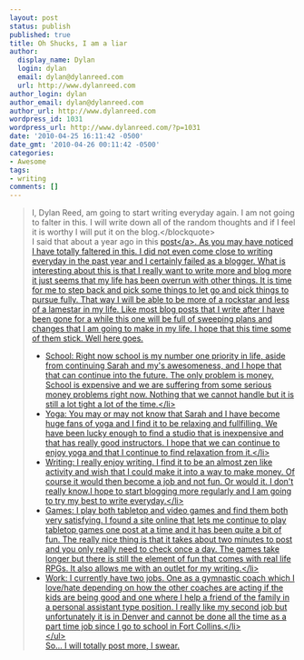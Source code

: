 ```yaml
---
layout: post
status: publish
published: true
title: Oh Shucks, I am a liar
author:
  display_name: Dylan
  login: dylan
  email: dylan@dylanreed.com
  url: http://www.dylanreed.com
author_login: dylan
author_email: dylan@dylanreed.com
author_url: http://www.dylanreed.com
wordpress_id: 1031
wordpress_url: http://www.dylanreed.com/?p=1031
date: '2010-04-25 16:11:42 -0500'
date_gmt: '2010-04-26 00:11:42 -0500'
categories:
- Awesome
tags:
- writing
comments: []
---
```

<blockquote>I, Dylan Reed, am going to start writing everyday again. I am not going to falter in this. I will write down all of the random thoughts and if I feel it is worthy I will put it on the blog.<&#47;blockquote><br />
I said that about a year ago in this <a href="http:&#47;&#47;www.dylanreed.com&#47;2009&#47;03&#47;20&#47;the-problem-that-has-arisen&#47;" target="_blank">post<&#47;a>. As you may have noticed I have totally faltered in this. I did not even come close to writing everyday in the past year and I certainly failed as a blogger. What is interesting about this is that I really want to write more and blog more it just seems that my life has been overrun with other things. It is time for me to step back and pick some things to let go and pick things to pursue fully. That way I will be able to be more of a rockstar and less of a lamestar in my life. Like most blog posts that I write after I have been gone for a while this one will be full of sweeping plans and changes that I am going to make in my life. I hope that this time some of them stick. Well here goes.</p>
<ul>
<li>School: Right now school is my number one priority in life, aside from continuing Sarah and my's awesomeness, and I hope that that can continue into the future. The only problem is money. School is expensive and we are suffering from some serious money problems right now. Nothing that we cannot handle but it is still a lot tight a lot of the time.<&#47;li>
<li>Yoga: You may or may not know that Sarah and I have become huge fans of yoga and I find it to be relaxing and fullfilling. We have been lucky enough to find a studio that is inexpensive and that has really good instructors. I hope that we can continue to enjoy yoga and that I continue to find relaxation from it.<&#47;li>
<li>Writing: I really enjoy writing. I find it to be an almost zen like activity and wish that I could make it into a way to make money. Of course it would then become a job and not fun. Or would it. I don't really know.I hope to start blogging more regularly and I am going to try my best to write everyday.<&#47;li>
<li>Games: I play both tabletop and video games and find them both very satisfying. I found a site online that lets me continue to play tabletop games one post at a time and it has been quite a bit of fun. The really nice thing is that it takes about two minutes to post and you only really need to check once a day. The games take longer but there is still the element of fun that comes with real life RPGs. It also allows me with an outlet for my writing.<&#47;li>
<li>Work: I currently have two jobs. One as a gymnastic coach which I love&#47;hate depending on how the other coaches are acting if the kids are being good and one where I help a friend of the family in a personal assistant type position. I really like my second job but unfortunately it is in Denver and cannot be done all the time as a part time job since I go to school in Fort Collins.<&#47;li><br />
<&#47;ul><br />
So... I will totally post more, I swear.</p>
